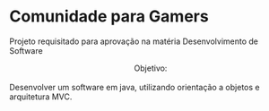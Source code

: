 # Comunidade para Gamers
Projeto requisitado para aprovação na matéria Desenvolvimento de Software <br>
<center>Objetivo:</center> <br>Desenvolver um software em java, utilizando orientação a objetos e arquitetura MVC.
